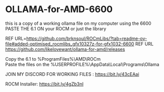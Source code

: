 # OLLAMA-for-AMD-6600
this is a copy of a working ollama file on my computer using the 6600
PASTE THE 6.1 ON your ROCM or just the library

REF  URL=https://github.com/brknsoul/ROCmLibs/?tab=readme-ov-file#added-optimised_rocmlibs_gfx10327z-for-gfx1032-6600
REF URL https://github.com/likelovewant/ollama-for-amd/releases

Copy the 6.1 to  %ProgramFiles%\AMD\ROCm\
Paste the files on the  %USERPROFILE%\AppData\Local\Programs\Ollama


JOIN MY DISCORD FOR WORKING FILES : https://bit.ly/43cEAai

ROCM Installer: https://bit.ly/4gZb3nI
